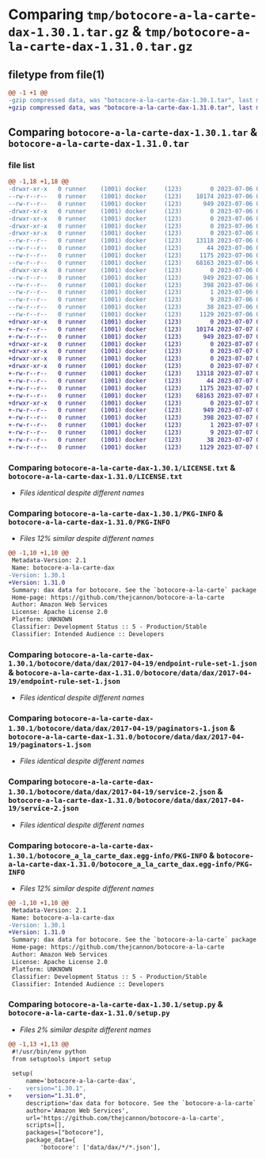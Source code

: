 # Comparing `tmp/botocore-a-la-carte-dax-1.30.1.tar.gz` & `tmp/botocore-a-la-carte-dax-1.31.0.tar.gz`

## filetype from file(1)

```diff
@@ -1 +1 @@
-gzip compressed data, was "botocore-a-la-carte-dax-1.30.1.tar", last modified: Thu Jul  6 01:44:58 2023, max compression
+gzip compressed data, was "botocore-a-la-carte-dax-1.31.0.tar", last modified: Fri Jul  7 01:43:48 2023, max compression
```

## Comparing `botocore-a-la-carte-dax-1.30.1.tar` & `botocore-a-la-carte-dax-1.31.0.tar`

### file list

```diff
@@ -1,18 +1,18 @@
-drwxr-xr-x   0 runner    (1001) docker     (123)        0 2023-07-06 01:44:58.486700 botocore-a-la-carte-dax-1.30.1/
--rw-r--r--   0 runner    (1001) docker     (123)    10174 2023-07-06 01:44:58.000000 botocore-a-la-carte-dax-1.30.1/LICENSE.txt
--rw-r--r--   0 runner    (1001) docker     (123)      949 2023-07-06 01:44:58.486700 botocore-a-la-carte-dax-1.30.1/PKG-INFO
-drwxr-xr-x   0 runner    (1001) docker     (123)        0 2023-07-06 01:44:58.486700 botocore-a-la-carte-dax-1.30.1/botocore/
-drwxr-xr-x   0 runner    (1001) docker     (123)        0 2023-07-06 01:44:58.486700 botocore-a-la-carte-dax-1.30.1/botocore/data/
-drwxr-xr-x   0 runner    (1001) docker     (123)        0 2023-07-06 01:44:58.486700 botocore-a-la-carte-dax-1.30.1/botocore/data/dax/
-drwxr-xr-x   0 runner    (1001) docker     (123)        0 2023-07-06 01:44:58.486700 botocore-a-la-carte-dax-1.30.1/botocore/data/dax/2017-04-19/
--rw-r--r--   0 runner    (1001) docker     (123)    13118 2023-07-06 01:44:40.000000 botocore-a-la-carte-dax-1.30.1/botocore/data/dax/2017-04-19/endpoint-rule-set-1.json
--rw-r--r--   0 runner    (1001) docker     (123)       44 2023-07-06 01:44:40.000000 botocore-a-la-carte-dax-1.30.1/botocore/data/dax/2017-04-19/examples-1.json
--rw-r--r--   0 runner    (1001) docker     (123)     1175 2023-07-06 01:44:40.000000 botocore-a-la-carte-dax-1.30.1/botocore/data/dax/2017-04-19/paginators-1.json
--rw-r--r--   0 runner    (1001) docker     (123)    68163 2023-07-06 01:44:40.000000 botocore-a-la-carte-dax-1.30.1/botocore/data/dax/2017-04-19/service-2.json
-drwxr-xr-x   0 runner    (1001) docker     (123)        0 2023-07-06 01:44:58.486700 botocore-a-la-carte-dax-1.30.1/botocore_a_la_carte_dax.egg-info/
--rw-r--r--   0 runner    (1001) docker     (123)      949 2023-07-06 01:44:58.000000 botocore-a-la-carte-dax-1.30.1/botocore_a_la_carte_dax.egg-info/PKG-INFO
--rw-r--r--   0 runner    (1001) docker     (123)      398 2023-07-06 01:44:58.000000 botocore-a-la-carte-dax-1.30.1/botocore_a_la_carte_dax.egg-info/SOURCES.txt
--rw-r--r--   0 runner    (1001) docker     (123)        1 2023-07-06 01:44:58.000000 botocore-a-la-carte-dax-1.30.1/botocore_a_la_carte_dax.egg-info/dependency_links.txt
--rw-r--r--   0 runner    (1001) docker     (123)        9 2023-07-06 01:44:58.000000 botocore-a-la-carte-dax-1.30.1/botocore_a_la_carte_dax.egg-info/top_level.txt
--rw-r--r--   0 runner    (1001) docker     (123)       38 2023-07-06 01:44:58.486700 botocore-a-la-carte-dax-1.30.1/setup.cfg
--rw-r--r--   0 runner    (1001) docker     (123)     1129 2023-07-06 01:44:58.000000 botocore-a-la-carte-dax-1.30.1/setup.py
+drwxr-xr-x   0 runner    (1001) docker     (123)        0 2023-07-07 01:43:48.919227 botocore-a-la-carte-dax-1.31.0/
+-rw-r--r--   0 runner    (1001) docker     (123)    10174 2023-07-07 01:43:48.000000 botocore-a-la-carte-dax-1.31.0/LICENSE.txt
+-rw-r--r--   0 runner    (1001) docker     (123)      949 2023-07-07 01:43:48.919227 botocore-a-la-carte-dax-1.31.0/PKG-INFO
+drwxr-xr-x   0 runner    (1001) docker     (123)        0 2023-07-07 01:43:48.915227 botocore-a-la-carte-dax-1.31.0/botocore/
+drwxr-xr-x   0 runner    (1001) docker     (123)        0 2023-07-07 01:43:48.915227 botocore-a-la-carte-dax-1.31.0/botocore/data/
+drwxr-xr-x   0 runner    (1001) docker     (123)        0 2023-07-07 01:43:48.915227 botocore-a-la-carte-dax-1.31.0/botocore/data/dax/
+drwxr-xr-x   0 runner    (1001) docker     (123)        0 2023-07-07 01:43:48.915227 botocore-a-la-carte-dax-1.31.0/botocore/data/dax/2017-04-19/
+-rw-r--r--   0 runner    (1001) docker     (123)    13118 2023-07-07 01:43:28.000000 botocore-a-la-carte-dax-1.31.0/botocore/data/dax/2017-04-19/endpoint-rule-set-1.json
+-rw-r--r--   0 runner    (1001) docker     (123)       44 2023-07-07 01:43:28.000000 botocore-a-la-carte-dax-1.31.0/botocore/data/dax/2017-04-19/examples-1.json
+-rw-r--r--   0 runner    (1001) docker     (123)     1175 2023-07-07 01:43:28.000000 botocore-a-la-carte-dax-1.31.0/botocore/data/dax/2017-04-19/paginators-1.json
+-rw-r--r--   0 runner    (1001) docker     (123)    68163 2023-07-07 01:43:28.000000 botocore-a-la-carte-dax-1.31.0/botocore/data/dax/2017-04-19/service-2.json
+drwxr-xr-x   0 runner    (1001) docker     (123)        0 2023-07-07 01:43:48.919227 botocore-a-la-carte-dax-1.31.0/botocore_a_la_carte_dax.egg-info/
+-rw-r--r--   0 runner    (1001) docker     (123)      949 2023-07-07 01:43:48.000000 botocore-a-la-carte-dax-1.31.0/botocore_a_la_carte_dax.egg-info/PKG-INFO
+-rw-r--r--   0 runner    (1001) docker     (123)      398 2023-07-07 01:43:48.000000 botocore-a-la-carte-dax-1.31.0/botocore_a_la_carte_dax.egg-info/SOURCES.txt
+-rw-r--r--   0 runner    (1001) docker     (123)        1 2023-07-07 01:43:48.000000 botocore-a-la-carte-dax-1.31.0/botocore_a_la_carte_dax.egg-info/dependency_links.txt
+-rw-r--r--   0 runner    (1001) docker     (123)        9 2023-07-07 01:43:48.000000 botocore-a-la-carte-dax-1.31.0/botocore_a_la_carte_dax.egg-info/top_level.txt
+-rw-r--r--   0 runner    (1001) docker     (123)       38 2023-07-07 01:43:48.919227 botocore-a-la-carte-dax-1.31.0/setup.cfg
+-rw-r--r--   0 runner    (1001) docker     (123)     1129 2023-07-07 01:43:48.000000 botocore-a-la-carte-dax-1.31.0/setup.py
```

### Comparing `botocore-a-la-carte-dax-1.30.1/LICENSE.txt` & `botocore-a-la-carte-dax-1.31.0/LICENSE.txt`

 * *Files identical despite different names*

### Comparing `botocore-a-la-carte-dax-1.30.1/PKG-INFO` & `botocore-a-la-carte-dax-1.31.0/PKG-INFO`

 * *Files 12% similar despite different names*

```diff
@@ -1,10 +1,10 @@
 Metadata-Version: 2.1
 Name: botocore-a-la-carte-dax
-Version: 1.30.1
+Version: 1.31.0
 Summary: dax data for botocore. See the `botocore-a-la-carte` package for more info.
 Home-page: https://github.com/thejcannon/botocore-a-la-carte
 Author: Amazon Web Services
 License: Apache License 2.0
 Platform: UNKNOWN
 Classifier: Development Status :: 5 - Production/Stable
 Classifier: Intended Audience :: Developers
```

### Comparing `botocore-a-la-carte-dax-1.30.1/botocore/data/dax/2017-04-19/endpoint-rule-set-1.json` & `botocore-a-la-carte-dax-1.31.0/botocore/data/dax/2017-04-19/endpoint-rule-set-1.json`

 * *Files identical despite different names*

### Comparing `botocore-a-la-carte-dax-1.30.1/botocore/data/dax/2017-04-19/paginators-1.json` & `botocore-a-la-carte-dax-1.31.0/botocore/data/dax/2017-04-19/paginators-1.json`

 * *Files identical despite different names*

### Comparing `botocore-a-la-carte-dax-1.30.1/botocore/data/dax/2017-04-19/service-2.json` & `botocore-a-la-carte-dax-1.31.0/botocore/data/dax/2017-04-19/service-2.json`

 * *Files identical despite different names*

### Comparing `botocore-a-la-carte-dax-1.30.1/botocore_a_la_carte_dax.egg-info/PKG-INFO` & `botocore-a-la-carte-dax-1.31.0/botocore_a_la_carte_dax.egg-info/PKG-INFO`

 * *Files 12% similar despite different names*

```diff
@@ -1,10 +1,10 @@
 Metadata-Version: 2.1
 Name: botocore-a-la-carte-dax
-Version: 1.30.1
+Version: 1.31.0
 Summary: dax data for botocore. See the `botocore-a-la-carte` package for more info.
 Home-page: https://github.com/thejcannon/botocore-a-la-carte
 Author: Amazon Web Services
 License: Apache License 2.0
 Platform: UNKNOWN
 Classifier: Development Status :: 5 - Production/Stable
 Classifier: Intended Audience :: Developers
```

### Comparing `botocore-a-la-carte-dax-1.30.1/setup.py` & `botocore-a-la-carte-dax-1.31.0/setup.py`

 * *Files 2% similar despite different names*

```diff
@@ -1,13 +1,13 @@
 #!/usr/bin/env python
 from setuptools import setup
 
 setup(
     name='botocore-a-la-carte-dax',
-    version="1.30.1",
+    version="1.31.0",
     description='dax data for botocore. See the `botocore-a-la-carte` package for more info.',
     author='Amazon Web Services',
     url='https://github.com/thejcannon/botocore-a-la-carte',
     scripts=[],
     packages=["botocore"],
     package_data={
         'botocore': ['data/dax/*/*.json'],
```

